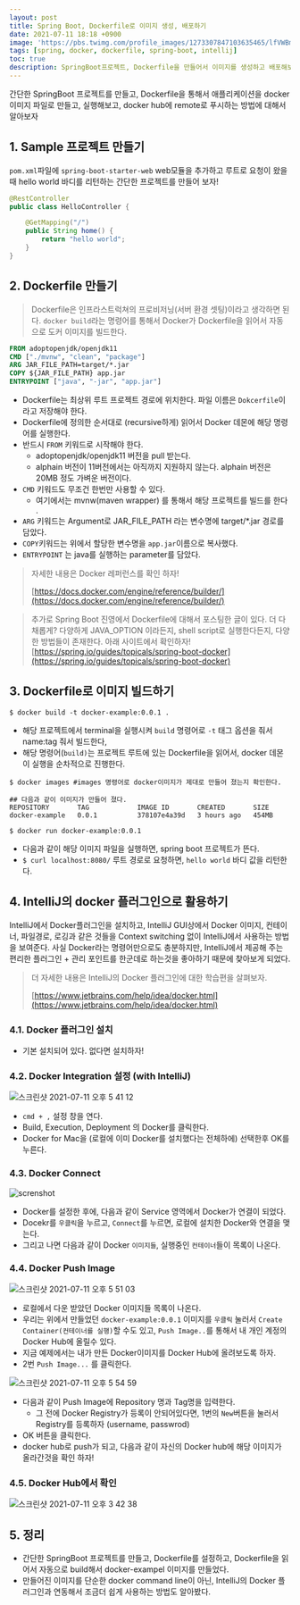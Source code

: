 ```yaml
---
layout: post
title: Spring Boot, Dockerfile로 이미지 생성, 배포하기
date: 2021-07-11 18:18 +0900
image: 'https://pbs.twimg.com/profile_images/1273307847103635465/lfVWBmiW_400x400.png'
tags: [spring, docker, dockerfile, spring-boot, intellij]
toc: true
description: SpringBoot프로젝트, Dockerfile을 만들어서 이미지를 생성하고 배포해보자!
---
```

간단한 SpringBoot 프로젝트를 만들고, Dockerfile을 통해서 애플리케이션을 docker이미지 파일로 만들고, 실행해보고, docker hub에 remote로 푸시하는 방법에 대해서 알아보자 
## 1. Sample 프로젝트 만들기 

`pom.xml`파일에 `spring-boot-starter-web` web모듈을 추가하고 루트로 요청이 왔을때 hello world 바디를 리턴하는 간단한 프로젝트를 만들어 보자!  

```java
@RestController
public class HelloController {

    @GetMapping("/")
    public String home() {
        return "hello world";
    }
}
```



## 2. Dockerfile 만들기 

> Dockerfile은 인프라스트럭쳐의 프로비저닝(서버 환경 셋팅)이라고 생각하면 된다. `docker build`라는 명령어를 통해서 Docker가 Dockerfile을 읽어서 자동으로 도커 이미지를 빌드한다.



```dockerfile
FROM adoptopenjdk/openjdk11
CMD ["./mvnw", "clean", "package"]
ARG JAR_FILE_PATH=target/*.jar
COPY ${JAR_FILE_PATH} app.jar
ENTRYPOINT ["java", "-jar", "app.jar"]
```

- Dockerfile는 최상위 루트 프로젝트 경로에 위치한다. 파일 이름은 `Dokcerfile`이라고 저장해야 한다.
- Dockerfile에 정의한 순서대로 (recursive하게) 읽어서 Docker 데몬에 해당 명령어를 실행한다.
- 반드시 `FROM` 키워드로 시작해야 한다. 
  - adoptopenjdk/openjdk11 버전을 pull 받는다. 
  - alphain 버전이 11버전에서는 아직까지 지원하지 않는다. alphain 버전은 20MB 정도 가벼운 버전이다. 
- `CMD`  키워드도 무조건 한번만 사용할 수 있다. 
  - 여기에서는 mvnw(maven wrapper) 를 통해서 해당 프로젝트를 빌드를 한다 .
- `ARG` 키워드는 Argument로 JAR_FILE_PATH 라는 변수명에 target/*.jar 경로를 담았다. 
- `COPY`키워드는 위에서 할당한 변수명을 `app.jar`이름으로 복사했다. 
- `ENTRYPOINT` 는 java를 실행하는 parameter를 담았다. 


> 자세한 내용은 Docker 레퍼런스를 확인 하자!  
> 
> [https://docs.docker.com/engine/reference/builder/](https://docs.docker.com/engine/reference/builder/)


> 추가로 Spring Boot 진영에서 Dockerfile에 대해서 포스팅한 글이 있다. 
> 더 다채롭게? 다양하게 JAVA_OPTION 이라든지, shell script로 실행한다든지, 다양한 방법들이 존재한다. 
> 아래 사이트에서 확인하자!
> [https://spring.io/guides/topicals/spring-boot-docker](https://spring.io/guides/topicals/spring-boot-docker)



## 3. Dockerfile로 이미지 빌드하기 

```shell
$ docker build -t docker-example:0.0.1 .
```
- 해당 프로젝트에서 terminal을 실행시켜 `build` 명령어로 `-t` 태그 옵션을 줘서 name:tag 줘서 빌드한다,
- 해당 명령어(`build)`는 프로젝트 루트에 있는 Dockerfile을 읽어서, docker 데몬이 실행을 순차적으로 진행한다. 


```shell
$ docker images #images 명령어로 docker이미지가 제대로 만들어 졌는지 확인한다.

## 다음과 같이 이미지가 만들어 졌다. 
REPOSITORY       TAG            IMAGE ID       CREATED       SIZE
docker-example   0.0.1          378107e4a39d   3 hours ago   454MB
```

```shell
$ docker run docker-example:0.0.1
```
- 다음과 같이 해당 이미지 파일을 실행하면, spring boot 프로젝트가 뜬다. 
- `$ curl localhost:8080/` 루트 경로로 요청하면, `hello world` 바디 값을 리턴한다. 


## 4. IntelliJ의 docker 플러그인으로 활용하기 

IntelliJ에서 Docker플러그인을 설치하고, IntelliJ GUI상에서 Docker 이미지, 컨테이너, 파일경로, 로깅과 같은 것들을 Context switching 없이 IntelliJ에서 사용하는 방법을 보여준다. 사실 Docker라는 명령어만으로도 충분하지만, IntelliJ에서 제공해 주는 편리한 플러그인 + 관리 포인트를 한군데로 하는것을 좋아하기 때문에 찾아보게 되었다. 

> 더 자세한 내용은 IntelliJ의 Docker 플러그인에 대한 학습편을 살펴보자. 
>
> [https://www.jetbrains.com/help/idea/docker.html](https://www.jetbrains.com/help/idea/docker.html)



### 4.1. Docker 플러그인 설치 

- 기본 설치되어 있다. 없다면 설치하자! 

### 4.2. Docker Integration 설정 (with IntelliJ)

![스크린샷 2021-07-11 오후 5 41 12](https://user-images.githubusercontent.com/28615416/125188713-b9b7a680-e26f-11eb-9ab7-cb05378d0f99.png)

- `cmd + ,` 설정 창을 연다. 
- Build, Execution, Deployment 의 Docker를 클릭한다.
- Docker for Mac을 (로컬에 이미 Docker를 설치했다는 전체하에) 선택한후 OK를 누른다. 

### 4.3. Docker Connect

![screnshot](https://user-images.githubusercontent.com/28615416/125189896-5f214900-e275-11eb-8d0c-4b42b57f6876.png)



- Docker를 설정한 후에, 다음과 같이 Service 영역에서 Docker가 연결이 되었다. 
- Docekr를 `우클릭`을 누르고, `Connect`를  누르면, 로컬에 설치한 Docker와 연결을 맺는다. 
- 그리고 나면 다음과 같이 Docker `이미지들`, 실행중인 `컨테이너`들이 목록이 나온다.

### 4.4. Docker Push Image

![스크린샷 2021-07-11 오후 5 51 03](https://user-images.githubusercontent.com/28615416/125188939-c1c41600-e270-11eb-99c5-444276945fec.png)

- 로컬에서 다운 받았던 Docker 이미지들 목록이 나온다. 
- 우리는 위에서 만들었던 `docker-example:0.0.1` 이미지를 `우클릭`  눌러서 `Create Container(컨테이너를 실행)`할 수도 있고, `Push Image..`를 통해서 내 개인 계정의 Docker Hub에 올릴수 있다. 
- 지금 예제에서는 내가 만든 Docker이미지를  Docker Hub에 올려보도록 하자. 
- 2번 `Push Image...` 를 클릭한다. 



![스크린샷 2021-07-11 오후 5 54 59](https://user-images.githubusercontent.com/28615416/125189078-6b0b0c00-e271-11eb-83cc-24e884623681.png)

- 다음과 같이 Push Image에 Repository 명과 Tag명을 입력한다. 
  - 그 전에 Docker Registry가 등록이 안되어있다면, 1번의 `New`버튼을 눌러서 Registry를 등록하자 (username, passwrod)
- OK 버튼을 클릭한다. 
- docker hub로 push가 되고, 다음과 같이 자신의 Docker hub에 해당 이미지가 올라간것을 확인 하자! 

### 4.5. Docker Hub에서 확인

![스크린샷 2021-07-11 오후 3 42 38](https://user-images.githubusercontent.com/28615416/125189149-9d1c6e00-e271-11eb-85ac-a9241dd65b3f.png)



## 5. 정리 

- 간단한 SpringBoot 프로젝트를 만들고, Dockerfile를 설정하고, Dockerfile을 읽어서 자동으로 build해서 docker-exampel 이미지를 만들었다. 
- 만들어진 이미지를 단순한 docker command line이 아닌, IntelliJ의 Docker 플러그인과 연동해서 조금더 쉽게 사용하는 방법도 알아봤다.



